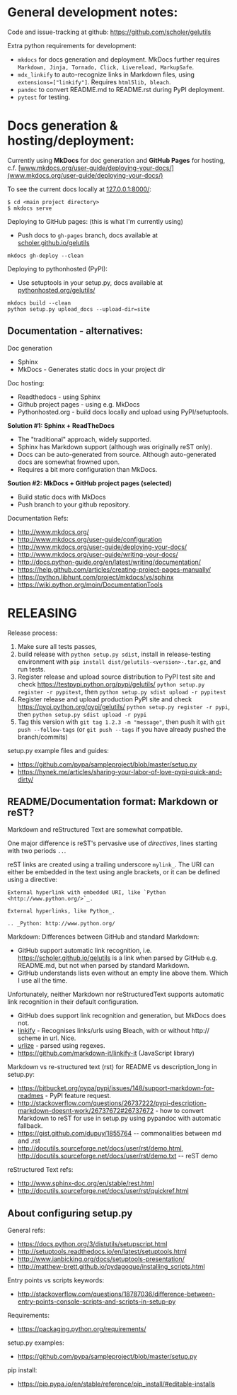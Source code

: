 
General development notes:
==========================

Code and issue-tracking at github: https://github.com/scholer/gelutils


Extra python requirements for development:

 * ```mkdocs``` for docs generation and deployment. MkDocs further requires ```Markdown, Jinja, Tornado, Click, Livereload, MarkupSafe```.
 * ```mdx_linkify``` to auto-recognize links in Markdown files, using ```extensions=["linkify"]```. Requires ```html5lib, bleach```.
 * ```pandoc``` to convert README.md to README.rst during PyPI deployment.
 * ```pytest``` for testing.



Docs generation & hosting/deployment:
=====================================


Currently using **MkDocs** for doc generation and **GitHub Pages** for hosting, c.f. [www.mkdocs.org/user-guide/deploying-your-docs/](www.mkdocs.org/user-guide/deploying-your-docs/)


To see the current docs locally at [127.0.0.1:8000/](http://127.0.0.1:8000/):

```
$ cd <main project directory>
$ mkdocs serve

```


Deploying to GitHub pages: (this is what I'm currently using)

* Push docs to ```gh-pages``` branch, docs available at [scholer.github.io/gelutils](https://scholer.github.io/gelutils)

```
mkdocs gh-deploy --clean
```


Deploying to pythonhosted (PyPI):

* Use setuptools in your setup.py, docs available at [pythonhosted.org/gelutils/](http://pythonhosted.org/gelutils/)

```
mkdocs build --clean
python setup.py upload_docs --upload-dir=site
```


Documentation - alternatives:
-----------------------------

Doc generation

* Sphinx
* MkDocs - Generates static docs in your project dir


Doc hosting:

* Readthedocs - using Sphinx
* Github project pages - using e.g. MkDocs
* Pythonhosted.org - build docs locally and upload using PyPI/setuptools.



**Solution #1: Sphinx + ReadTheDocs**

* The "traditional" approach, widely supported.
* Sphinx has Markdown support (although was originally reST only).
* Docs can be auto-generated from source. Although auto-generated docs are somewhat frowned upon.
* Requires a bit more configuration than MkDocs.



**Soution #2: MkDocs + GitHub project pages (selected)**

* Build static docs with MkDocs
* Push branch to your github repository.



Documentation Refs:

* http://www.mkdocs.org/
* http://www.mkdocs.org/user-guide/configuration
* http://www.mkdocs.org/user-guide/deploying-your-docs/
* http://www.mkdocs.org/user-guide/writing-your-docs/
* http://docs.python-guide.org/en/latest/writing/documentation/
* https://help.github.com/articles/creating-project-pages-manually/
* https://python.libhunt.com/project/mkdocs/vs/sphinx
* https://wiki.python.org/moin/DocumentationTools



RELEASING
=========


Release process:

1. Make sure all tests passes,
2. build release with ```python setup.py sdist```,
   install in release-testing environment with ```pip install dist/gelutils-<version>-.tar.gz```, and run tests.
3. Register release and upload source distribution to PyPI test site and check https://testpypi.python.org/pypi/gelutils/
   ```python setup.py register -r pypitest```, then ```python setup.py sdist upload -r pypitest```
4. Register release and upload production PyPI site and check https://pypi.python.org/pypi/gelutils/
   ```python setup.py register -r pypi```, then ```python setup.py sdist upload -r pypi```
5. Tag this version with ```git tag 1.2.3 -m "message"```, then push it with
   ```git push --follow-tags``` (or ```git push --tags``` if you have already pushed the branch/commits)


setup.py example files and guides:

* https://github.com/pypa/sampleproject/blob/master/setup.py
* https://hynek.me/articles/sharing-your-labor-of-love-pypi-quick-and-dirty/





README/Documentation format: Markdown or reST?
------------------------------------------------

Markdown and reStructured Text are somewhat compatible.

One major difference is reST's pervasive use of *directives*, lines starting with two periods ```..```.

reST links are created using a trailing underscore ```mylink_```. The URI can either be embedded in the text using angle brackets, or it can be defined using a directive:

```
External hyperlink with embedded URI, like `Python <http://www.python.org/>`_.

External hyperlinks, like Python_.

.. _Python: http://www.python.org/

```

Markdown: Differences between GitHub and standard Markdown:

* GitHub support automatic link recognition, i.e. https://scholer.github.io/gelutils is a link when parsed by GitHub e.g. README.md, but not when parsed by standard Markdown.
* GitHub understands lists even without an empty line above them. Which I use all the time.


Unfortunately, neither Markdown nor reStructuredText supports automatic link recognition in their default configuration.

* GitHub does support link recognition and generation, but MkDocs does not.
* [linkify](https://github.com/daGrevis/mdx_linkify)   - Recognises links/urls using Bleach, with or without http:// scheme in url. Nice.
* [urlize](https://github.com/r0wb0t/markdown-urlize)  - parsed using regexes.
* https://github.com/markdown-it/linkify-it  (JavaScript library)


Markdown vs re-structured text (rst) for README vs description_long in setup.py:

* https://bitbucket.org/pypa/pypi/issues/148/support-markdown-for-readmes - PyPI feature request.
* http://stackoverflow.com/questions/26737222/pypi-description-markdown-doesnt-work/26737672#26737672 - how to convert Markdown to reST for use in setup.py using pypandoc with automatic fallback.
* https://gist.github.com/dupuy/1855764 -- commonalities between md and .rst
* http://docutils.sourceforge.net/docs/user/rst/demo.html, http://docutils.sourceforge.net/docs/user/rst/demo.txt -- reST demo


reStructured Text refs:

* http://www.sphinx-doc.org/en/stable/rest.html
* http://docutils.sourceforge.net/docs/user/rst/quickref.html



About configuring setup.py
---------------------------

General refs:

* https://docs.python.org/3/distutils/setupscript.html
* http://setuptools.readthedocs.io/en/latest/setuptools.html
* http://www.ianbicking.org/docs/setuptools-presentation/
* http://matthew-brett.github.io/pydagogue/installing_scripts.html


Entry points vs scripts keywords:

* http://stackoverflow.com/questions/18787036/difference-between-entry-points-console-scripts-and-scripts-in-setup-py

Requirements:

* https://packaging.python.org/requirements/


setup.py examples:

* https://github.com/pypa/sampleproject/blob/master/setup.py

pip install:

* https://pip.pypa.io/en/stable/reference/pip_install/#editable-installs



